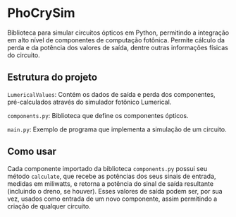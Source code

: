 # PhoCrySim

Biblioteca para simular circuitos ópticos em Python, permitindo a integração em alto nível de componentes de computação fotônica. Permite cálculo da perda e da potência dos valores de saída, dentre outras informações físicas do circuito.

## Estrutura do projeto

`LumericalValues`: Contém os dados de saída e perda dos componentes, pré-calculados através do simulador fotônico Lumerical.

`components.py`: Biblioteca que define os componentes ópticos.

`main.py`: Exemplo de programa que implementa a simulação de um circuito.

## Como usar

Cada componente importado da biblioteca `components.py` possui seu método `calculate`, que recebe as potências dos seus sinais de entrada, medidas em miliwatts, e retorna a potência do sinal de saída resultante (incluindo o dreno, se houver). Esses valores de saída podem ser, por sua vez, usados como entrada de um novo componente, assim permitindo a criação de qualquer circuito.
